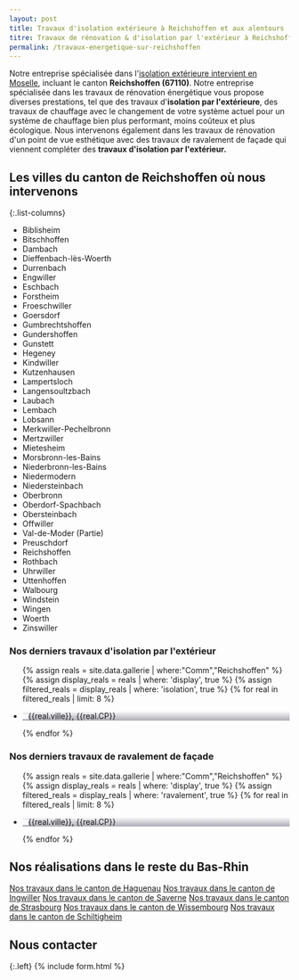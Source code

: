 ```yaml
---
layout: post
title: Travaux d'isolation extérieure à Reichshoffen et aux alentours
titre: Travaux de rénovation & d'isolation par l'extérieur à Reichshoffen et aux alentours
permalink: /travaux-energetique-sur-reichshoffen
---
```

Notre entreprise spécialisée dans l'[isolation extérieure intervient en Moselle](/isolation-extérieure/), incluant le canton <strong>Reichshoffen (67110)</strong>. 
Notre entreprise spécialisée dans les travaux de rénovation énergétique vous propose diverses prestations, tel que des travaux d'<strong>isolation par l'extérieure</strong>, des travaux de chauffage avec le changement de votre système actuel pour un système de chauffage bien plus performant, moins coûteux et plus écologique. Nous intervenons également dans les travaux de rénovation d'un point de vue esthétique avec des travaux de ravalement de façade qui viennent compléter des <strong>travaux d'isolation par l'extérieur.</strong>
## Les villes du canton de Reichshoffen où nous intervenons

{:.list-columns}
- Biblisheim
- Bitschhoffen
- Dambach
- Dieffenbach-lès-Woerth 
- Durrenbach
- Engwiller 
- Eschbach 
- Forstheim 
- Froeschwiller 
- Goersdorf 
- Gumbrechtshoffen 
- Gundershoffen 
- Gunstett 
- Hegeney 
- Kindwiller 
- Kutzenhausen 
- Lampertsloch 
- Langensoultzbach 
- Laubach 
- Lembach 
- Lobsann 
- Merkwiller-Pechelbronn 
- Mertzwiller 
- Mietesheim 
- Morsbronn-les-Bains 
- Niederbronn-les-Bains 
- Niedermodern 
- Niedersteinbach 
- Oberbronn 
- Oberdorf-Spachbach 
- Obersteinbach 
- Offwiller 
- Val-de-Moder  (Partie)
- Preuschdorf 
- Reichshoffen 
- Rothbach 
- Uhrwiller 
- Uttenhoffen 
- Walbourg 
- Windstein 
- Wingen 
- Woerth 
- Zinswiller 

### Nos derniers travaux d'isolation par l'extérieur
  <ul class="grid four">
  	{% assign reals = site.data.gallerie | where:"Comm","Reichshoffen" %}
    {% assign display_reals = reals | where: 'display', true %}
    {% assign filtered_reals = display_reals | where: 'isolation', true %}
    {% for real in filtered_reals | limit: 8 %}
      <li class="item-grid realisation" onclick="closebox()" style="background-image: linear-gradient(0deg, rgba(2,0,36,0.3197872899159664) 0%, rgba(255,255,255,0) 100%),url(../assets/images/realisations/{{real.img}});" data-image="{{real.img}}" data-ville="{{real.ville}}" data-cp="{{real.CP}}">
        <img src="../assets/images/realisations/{{real.img}}" alt="travaux de rénovation de façade à {{real.ville}}" style="display: none;">
        <p><img src="../assets/images/icones/map-marker.png" width="10">{{real.ville}}, {{real.CP}}</p>
      </li>
    {% endfor %}
  </ul>

### Nos derniers travaux de ravalement de façade
  <ul class="grid four">
  	{% assign reals = site.data.gallerie | where:"Comm","Reichshoffen" %}
    {% assign display_reals = reals | where: 'display', true %}
    {% assign filtered_reals = display_reals | where: 'ravalement', true %}
    {% for real in filtered_reals | limit: 8 %}
      <li class="item-grid realisation" onclick="closebox()" style="background-image: linear-gradient(0deg, rgba(2,0,36,0.3197872899159664) 0%, rgba(255,255,255,0) 100%),url(../assets/images/realisations/{{real.img}});" data-image="{{real.img}}" data-ville="{{real.ville}}" data-cp="{{real.CP}}">
        <img src="../assets/images/realisations/{{real.img}}" alt="travaux de rénovation de façade à {{real.ville}}" style="display: none;">
        <p><img src="../assets/images/icones/map-marker.png" width="10">{{real.ville}}, {{real.CP}}</p>
      </li>
    {% endfor %}
  </ul>
  
## Nos réalisations dans le reste du Bas-Rhin
[Nos travaux dans le canton de Haguenau](/travaux-energetique-sur-haguenau)
[Nos travaux dans le canton de Ingwiller](/travaux-energetique-sur-ingwiller)
[Nos travaux dans le canton de Saverne](/travaux-energetique-sur-saverne)
[Nos travaux dans le canton de Strasbourg](/travaux-energetique-sur-strasbourg)
[Nos travaux dans le canton de Wissembourg](/travaux-energetique-sur-wissembourg)
[Nos travaux dans le canton de Schiltigheim](/travaux-energetique-sur-schiltigheim)
## Nous contacter
{:.left}
{% include form.html %}